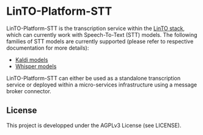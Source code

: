 # LinTO-Platform-STT

LinTO-Platform-STT is the transcription service within the [LinTO stack](https://github.com/linto-ai/linto-platform-stack),
which can currently work with Speech-To-Text (STT) models.
The following families of STT models are currently supported (please refer to respective documentation for more details):
* [Kaldi models](kaldi/README.md) 
* [Whisper models](whisper/README.md)

LinTO-Platform-STT can either be used as a standalone transcription service or deployed within a micro-services infrastructure using a message broker connector.

## License
This project is developped under the AGPLv3 License (see LICENSE).
